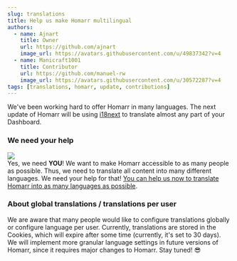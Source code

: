 ```yaml
---
slug: translations
title: Help us make Homarr multilingual
authors:
  - name: Ajnart
    title: Owner
    url: https://github.com/ajnart
    image_url: https://avatars.githubusercontent.com/u/49837342?v=4
  - name: Manicraft1001
    title: Contributor
    url: https://github.com/manuel-rw
    image_url: https://avatars.githubusercontent.com/u/30572287?v=4
tags: [translations, homarr, update, contributions]
---
```


We've been working hard to offer Homarr in many languages. The next update of Homarr will be using [i18next](https://www.i18next.com/) to translate almost any part of your Dashboard.

### We need your help
![](img/homarr-we-need-you.webp) <br/>
Yes, we need **YOU**! We want to make Homarr accessible to as many people as possible. Thus, we need to translate all content into many different languages. We need your help for that! [You can help us now to translate Homarr into as many languages as possible](/docs/configuration/community/translations).

### About global translations / translations per user

We are aware that many people would like to configure translations globally or configure language per user. Currently, translations are stored in the Cookies, which will expire after some time (currently, it's set to 30 days). We will implement more granular language settings in future versions of Homarr, since it requires major changes to Homarr. Stay tuned! 😎